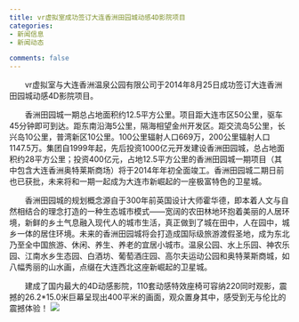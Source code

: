 ```yaml
---
title: vr虚拟室成功签订大连香洲田园城动感4D影院项目
categories:
- 新闻信息
- 新闻动态

comments: false
---
```

　　vr虚拟室与大连香洲温泉公园有限公司于2014年8月25日成功签订大连香洲田园城动感4D影院项目。

  　　香洲田园城一期总占地面积约12.5平方公里。项目距大连市区50公里，驱车45分钟即可到达。距东南沿海5公里，隔海相望金州开发区。距交流岛5公里，长兴岛10公里，普湾新区10公里。100公里辐射人口669万，200公里辐射人口1147.5万。集团自1999年起，先后投资1000亿元开发建设香洲田园城，总占地面积约28平方公里；投资400亿元，占地12.5平方公里的香洲田园城一期项目（其中包含大连香洲奥特莱斯商场）将于2014年年初全面竣工。香洲田园城二期日前也已获批，未来将和一期一起成为大连市新崛起的一座极富特色的卫星城。

  　　香洲田园城的规划概念源自于300年前英国设计大师霍华德，即本着人文与自然相结合的理念打造的一种生态城市模式——宽阔的农田林地环抱着美丽的人居环境，新鲜的乡土气息融入现代人的城市生活，真正做到了城在田中，人在园中，城乡一体的居住环境。未来的香洲田园城将会打造成国际级旅游渡假圣地，成为东北乃至全中国旅游、休闲、养生、养老的宜居小城市。温泉公园、水上乐园、神农乐园、江南水乡生态园、白酒坊、葡萄酒庄园、高尔夫运动公园和奥特莱斯商城，如八幅秀丽的山水画，点缀在大连西北这座新崛起的卫星城。

  　　建成了国内最大的4D动感影院，110套动感特效座椅可容纳220同时观影，震撼的26.2*15.0米巨幕呈现出400平米的画面，观众置身其中，感受到无与伦比的震撼体验！
<img src="/css/images/news/news140825.jpg">